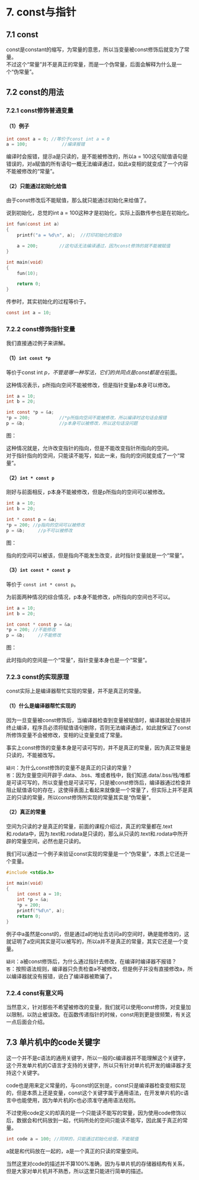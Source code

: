# 7. const与指针
## 7.1 const
const是constant的缩写，为常量的意思，所以当变量被const修饰后就变为了常量。  
不过这个“常量”并不是真正的常量，而是一个伪常量，后面会解释为什么是一个“伪常量”。  
	
## 7.2 const的用法

### 7.2.1 const修饰普通变量

#### （1）例子
```c
int const a = 0; //等价于const int a = 0
a = 100;    		 //编译报错
```

编译时会报错，提示a是只读的，是不能被修改的，所以a = 100这句赋值语句是错误的，对a赋值的所有语句一概无法编译通过，如此a变相的就变成了一个内容不能被修改的“常量”。  

	
#### （2）只能通过初始化给值
由于const修改后不能赋值，那么就只能通过初始化来给值了。  

说到初始化，总觉的int a = 100这种才是初始化，实际上函数传参也是在初始化。  
```c
int fun(const int a)
{
	printf("a = %d\n", a);  //打印初始化的值10

	a = 200;  		//这句话无法编译通过，因为const修饰的就不能被赋值
}

int main(void)
{
	fun(10);

	return 0;
}
```

传参时，其实初始化的过程等价于。  
```c
const int a = 10;
```
	
	
### 7.2.2 const修饰指针变量
我们直接通过例子来讲解。

#### （1）`int const *p`
等价于const int *p，不管是哪一种写法，它们的共同点是const都是在*前面。

这种情况表示，p所指向空间不能被修改，但是指针变量p本身可以修改。

```c
int a = 10;
int b = 20;

int const *p = &a;
*p = 200; 			//*p所指向空间不能被修改，所以编译时这句话会报错
p = &b; 			//p本身可以被修改，所以这句话没问题
```

图：  

这种情况就是，允许改变指针的指向，但是不能改变指针所指向的空间。    
对于指针指向的空间，只能读不能写，如此一来，指向的空间就变成了一个“常量”。   
		
#### （2）`int * const p`  
刚好与前面相反，p本身不能被修改，但是p所指向的空间可以被修改。  

```c
int a = 10;
int b = 20;

int * const p = &a;
*p = 200; //p指向的空间可以被修改
p = &b; 	//p不可以被修改
```

图：  

指向的空间可以被该，但是指向不能发生改变，此时指针变量就是一个“常量”。    

		
#### （3）`int const * const p`
		
等价于 `const int * const p`。

为前面两种情况的综合情况，p本身不能修改，p所指向的空间也不可以。  

```c
int a = 10;
int b = 20;

int const * const p = &a;
*p = 200; //不能修改
p = &b; 	//不能修改
```

图：  

此时指向的空间是一个“常量”，指针变量本身也是一个“常量”。  
		

		
### 7.2.3 const的实现原理		
const实际上是编译器帮忙实现的常量，并不是真正的常量。  
	
	
#### （1）什么是编译器帮忙实现的
因为一旦变量被const修饰后，当编译器检查到变量被赋值时，编译器就会报错并终止编译，程序员必须将赋值语句删除，否则无法编译通过，如此就保证了const所修饰变量不会被修改，变相的让变量变成了常量。  

事实上const修饰的变量本身是可读可写的，并不是真正的常量，因为真正常量是只读的，不能被改写。  

`疑问`：为什么const修饰的变量不是真正的只读的常量？  
`答`：因为变量空间开辟于.data、.bss、堆或者栈中，我们知道.data/.bss/栈/堆都是可读可写的，所以变量也是可读可写，只是被const修饰后，编译器通过检查并阻止赋值语句的存在，这使得表面上看起来就像是一个常量了，但实际上并不是真正的只读的常量，所以const修饰所实现的常量其实是“伪常量”。  
		
#### （2）真正的常量
空间为只读的才是真正的常量，前面的课程介绍过，真正的常量都在.text和.rodata中，因为.text和.rodata是只读的，那么从只读的.text和.rodata中所开辟的常量空间，必然也是只读的。  

我们可以通过一个例子来验证const实现的常量是一个“伪常量”，本质上它还是一个变量。  
```c
#include <stdio.h>

int main(void)
{
    int const a = 10;
    int *p = &a;
    *p = 200;
    printf("%d\n", a);
    return 0;
}
```

例子中a虽然是const的，但是通过a的地址去访问a的空间时，确是能修改的，这就证明了a空间其实是可以被写的，所以a并不是真正的常量，其实它还是一个变量。  

`疑问`：a被const修饰后，为什么通过指针去修改，在编译时编译器不报错？  
`答`：按照语法规则，编译器只负责检查a不被修改，但是例子并没有直接修改a，所以编译器就没有报错，说白了编译器被欺骗了。

### 7.2.4 const有意义吗
当然意义，针对那些不希望被修改的变量，我们就可以使用const修饰，对变量加以限制，以防止被误改。在函数传递指针的时候，const用到更是很频繁，有关这一点后面会介绍。  

## 7.3 单片机中的code关键字
这一个并不是c语法的通用关键字，所以一般的c编译器并不能理解这个关键字，这个开发单片机的C语言才支持的关键字，所以只有针对单片机开发的编译器才支持这个关键字。    

code也是用来定义常量的，与const的区别是，const只是编译器检查变相实现的，但是本质上还是变量，const这个关键字属于通用语法，在开发单片机的c语言中也能使用，因为单片机的c也必须准守通用语法规则。    

不过使用code定义的却真的是一个只能读不能写的常量，因为使用code修饰以后，数据会和代码放到一起，代码所处的空间只能读不能写，因此属于真正的常量。  

```c
int code a = 100; //同样的，只能通过初始化给值，不能赋值
```

a就是和代码放在一起的，a是一个真正的只读的常量空间。  

当然这里对code的描述并不算100%准确，因为与单片机的存储器结构有关系，但是大家对单片机并不熟悉，所以这里只能进行简单的描述。   

		
